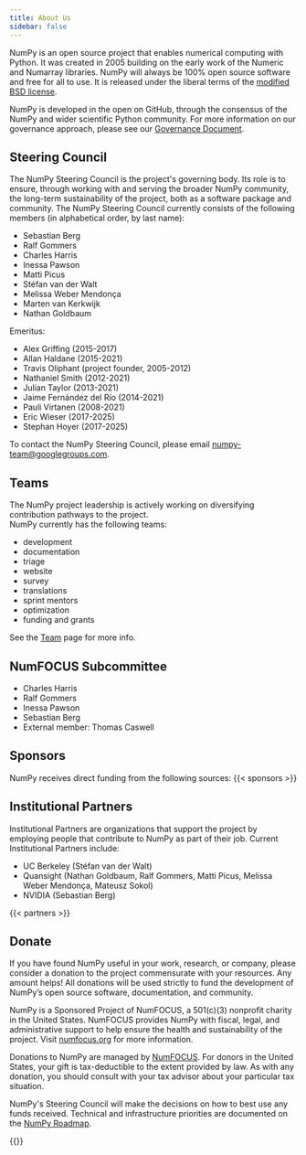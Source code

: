 ```yaml
---
title: About Us
sidebar: false
---
```


NumPy is an open source project that enables numerical computing with Python. It was created in 2005 building on the early work of the Numeric and Numarray libraries. NumPy will always be 100% open source software and free for all to use. It is released under the liberal terms of the [modified BSD license](https://github.com/numpy/numpy/blob/main/LICENSE.txt).

NumPy is developed in the open on GitHub, through the consensus of the NumPy and wider scientific Python community. For more information on our governance approach, please see our [Governance Document](https://www.numpy.org/devdocs/dev/governance/index.html).


## Steering Council

The NumPy Steering Council is the project's governing body. Its role is to ensure, through working with and serving the broader NumPy community, the long-term sustainability of the project, both as a software package and community. The NumPy Steering Council currently consists of the following members (in alphabetical order, by last name):

- Sebastian Berg
- Ralf Gommers
- Charles Harris
- Inessa Pawson
- Matti Picus
- Stéfan van der Walt
- Melissa Weber Mendonça
- Marten van Kerkwijk
- Nathan Goldbaum

Emeritus:

- Alex Griffing (2015-2017)
- Allan Haldane (2015-2021)
- Travis Oliphant (project founder, 2005-2012)
- Nathaniel Smith (2012-2021)
- Julian Taylor (2013-2021)
- Jaime Fernández del Río (2014-2021)
- Pauli Virtanen (2008-2021)
- Eric Wieser (2017-2025)
- Stephan Hoyer (2017-2025)

To contact the NumPy Steering Council, please email numpy-team@googlegroups.com.

## Teams

The NumPy project leadership is actively working on diversifying contribution pathways to the project.<br>
NumPy currently has the following teams:

- development
- documentation
- triage
- website
- survey
- translations
- sprint mentors
- optimization
- funding and grants

See the [Team](/teams) page for more info.

## NumFOCUS Subcommittee

- Charles Harris
- Ralf Gommers
- Inessa Pawson
- Sebastian Berg
- External member: Thomas Caswell

## Sponsors

NumPy receives direct funding from the following sources:
{{< sponsors >}}


## Institutional Partners

Institutional Partners are organizations that support the project by employing people that contribute to NumPy as part of their job. Current Institutional Partners include:

- UC Berkeley (Stéfan van der Walt)
- Quansight (Nathan Goldbaum, Ralf Gommers, Matti Picus, Melissa Weber Mendonça, Mateusz Sokol)
- NVIDIA (Sebastian Berg)

{{< partners >}}


## Donate

If you have found NumPy useful in your work, research, or company, please consider a donation to the project commensurate with your resources. Any amount helps! All donations will be used strictly to fund the development of NumPy’s open source software, documentation, and community.

NumPy is a Sponsored Project of NumFOCUS, a 501(c)(3) nonprofit charity in the United States. NumFOCUS provides NumPy with fiscal, legal, and administrative support to help ensure the health and sustainability of the project. Visit [numfocus.org](https://numfocus.org) for more information.

Donations to NumPy are managed by [NumFOCUS](https://numfocus.org). For donors in the United States, your gift is tax-deductible to the extent provided by law. As with any donation, you should consult with your tax advisor about your particular tax situation.

NumPy's Steering Council will make the decisions on how to best use any funds received. Technical and infrastructure priorities are documented on the [NumPy Roadmap](https://www.numpy.org/neps/index.html#roadmap).

{{<opencollective>}}

